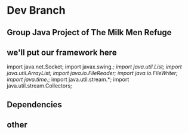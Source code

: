 # Dev Branch

## Group Java Project of The Milk Men Refuge

## we'll put our framework here
import java.net.Socket;
import javax.swing.*;
import java.util.List;
import java.util.ArrayList;
import java.io.FileReader;
import java.io.FileWriter;
import java.time.*;
import java.util.stream.*;
import java.util.stream.Collectors;

## Dependencies


## other
